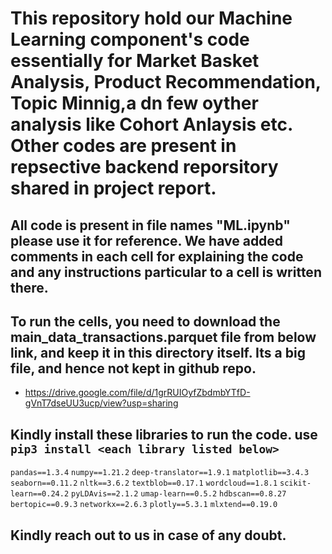 # This repository hold our Machine Learning component's code essentially for Market Basket Analysis, Product Recommendation, Topic Minnig,a dn few oyther analysis like Cohort Anlaysis etc. Other codes are present in repsective backend reporsitory shared in project report.

## All code is present in file names "ML.ipynb" please use it for reference. We have added comments in each cell for explaining the code and any instructions particular to a cell is written there. 

## To run the cells, you need to download the main_data_transactions.parquet file from below link, and keep it in this directory itself. Its a big file, and hence not kept in github repo. 
- https://drive.google.com/file/d/1grRUIOyfZbdmbYTfD-gVnT7dseUU3ucp/view?usp=sharing

## Kindly install these libraries to run the code. use ``pip3 install <each library listed below>``
``pandas==1.3.4``
``numpy==1.21.2``
``deep-translator==1.9.1``
``matplotlib==3.4.3``
``seaborn==0.11.2``
``nltk==3.6.2``
``textblob==0.17.1``
``wordcloud==1.8.1``
``scikit-learn==0.24.2``
``pyLDAvis==2.1.2``
``umap-learn==0.5.2``
``hdbscan==0.8.27``
``bertopic==0.9.3``
``networkx==2.6.3``
``plotly==5.3.1``
``mlxtend==0.19.0``

## Kindly reach out to us in case of any doubt. 